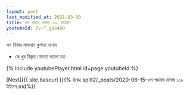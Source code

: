 ```yaml
---
layout: post
last_modified_at: 2021-03-30
title: ওম রামায় নামায ১০৮ টাইমস
youtubeId: Zv-T_gQo4b0
---
```

 
 
 ওম বিস্তার লাভবান কুপায়া নামায  
 
 -  কে খুব বিস্তৃত নোনতা ভালো মত 
 
  
 
  
 
 
 
 
 
 


{% include youtubePlayer.html id=page.youtubeId %}
 
[Next]({{ site.baseurl }}{% link  split2/_posts/2020-06-15-ওম গহনায় নামায ১০৮ টাইমস.md%})
 
